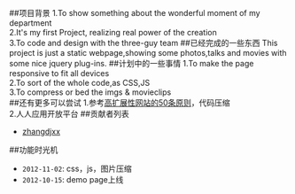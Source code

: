 ##项目背景
1.To show something about the wonderful moment of my department  
2.It's my first Project, realizing real power of the creation  
3.To code and design with the three-guy team
##已经完成的一些东西
This project is just a static webpage,showing some photos,talks and movies with some nice jquery plug-ins.
##计划中的一些事情
1.To make the page responsive to fit all devices  
2.To sort of the whole code,as CSS,JS   
3.To compress or bed the imgs  & movieclips     
##还有更多可以尝试
1.参考[高扩展性网站的50条原则](http://book.douban.com/subject/10756899/)，代码压缩   
2.人人应用开放平台
##贡献者列表
* [zhangdjxx](https://weibo.com/zhangdj)     

##功能时光机
* `2012-11-02`: css，js，图片压缩
* `2012-10-15`: demo page上线  


